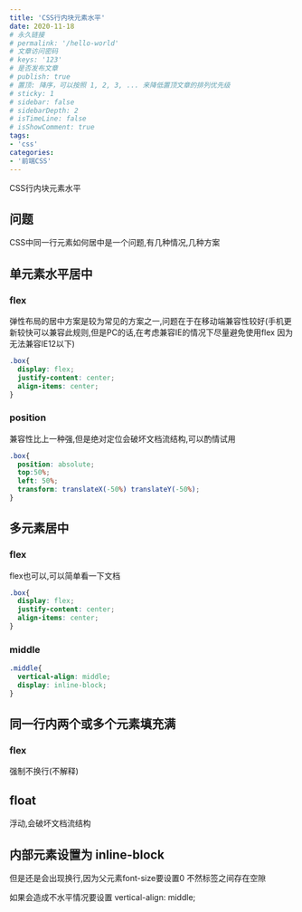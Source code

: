 ```yaml
---
title: 'CSS行内块元素水平'
date: 2020-11-18
# 永久链接
# permalink: '/hello-world'
# 文章访问密码
# keys: '123'
# 是否发布文章
# publish: true
# 置顶: 降序，可以按照 1, 2, 3, ... 来降低置顶文章的排列优先级
# sticky: 1
# sidebar: false
# sidebarDepth: 2
# isTimeLine: false
# isShowComment: true
tags:
- 'css'
categories:
- '前端CSS'
---
```


CSS行内块元素水平

<!-- more -->

## 问题

CSS中同一行元素如何居中是一个问题,有几种情况,几种方案


## 单元素水平居中

### flex

弹性布局的居中方案是较为常见的方案之一,问题在于在移动端兼容性较好(手机更新较快可以兼容此规则,但是PC的话,在考虑兼容IE的情况下尽量避免使用flex 因为无法兼容IE12以下)

```css
.box{
  display: flex;
  justify-content: center;
  align-items: center;
}
```

### position

兼容性比上一种强,但是绝对定位会破坏文档流结构,可以酌情试用

```css
.box{
  position: absolute;
  top:50%;
  left: 50%;
  transform: translateX(-50%) translateY(-50%);
}
```

## 多元素居中

### flex

flex也可以,可以简单看一下文档

```css
.box{
  display: flex;
  justify-content: center;
  align-items: center;
}
```

### middle

```css
.middle{
  vertical-align: middle;
  display: inline-block;
}
```

## 同一行内两个或多个元素填充满

### flex

强制不换行(不解释)

## float

浮动,会破坏文档流结构

## 内部元素设置为 inline-block 

但是还是会出现换行,因为父元素font-size要设置0 不然标签之间存在空隙

如果会造成不水平情况要设置 vertical-align: middle;
